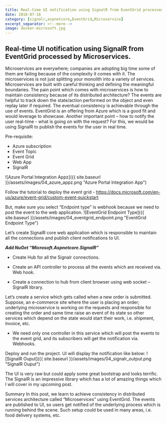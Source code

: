```yaml
---
title: Real-time UI notification using SignalR from EventGrid processed by Microservices.
date: 2018-07-16
category: [signalr,aspnetcore,EventGrid,Microservice]
excerpt_separator: <!--more-->
image: docker-microsoft.jpg
---
```


## Real-time UI notification using SignalR from EventGrid processed by Microservices.

Microservices are everywhere; companies are adopting big time some of them are failing because of the complexity it comes with it. The microservices is not just splitting your monolith into a variety of services. Microservices are built with careful thinking and defining the meaningful boundaries. The pain point which comes with microservices is how to maintain consistency because of its distributed architecture? The events are helpful to track down the state/action performed on the object and even replay later if required. The eventual consistency is achievable through the use of events. EventGrid is an offering from Azure which is a good fit and would leverage to showcase. Another important point – how to notify the user real-time - what is going on with the request?  For this, we would be using SignalR to publish the events for the user in real time.

Pre-requisite:

* Azure subscription 
* Event Topic
* Event Grid
* Web App
* SignalR

![Azure Portal Integration Appz]({{ site.baseurl }}/assets/images/04_azure_appz.png "Azure Portal Integration App")

Follow the tutorial to deploy the event grid - https://docs.microsoft.com/en-us/azure/event-grid/custom-event-quickstart 

But, make sure you select “Endpoint type” is webhook because we need to post the event to the web application.
![EventGrid Endpoint Type]({{ site.baseurl }}/assets/images/04_eventgrid_endpoint.png "EventGrid Endpoint Type") 


Let’s create SignalR core web application which is responsible to maintain all the connections and publish client notifications to UI.

***Add NuGet “Microsoft.Aspnetcore.SignalR”***

+ Create Hub for all the Signalr connections.
<script src="https://gist.github.com/rahul24/2f8367613594c103440726ac54734c4c.js"></script>

+ Create an API controller to process all the events which are received via. Web hook.
<script src="https://gist.github.com/rahul24/51dc4d0ccc93b3da10a10bd2beede55d.js"></script>

+ Create a connection to hub from client browser using web socket – SignalR library.
<script src="https://gist.github.com/rahul24/ce65d6b935c6d4e3e61198dd8bdee198.js"></script>


Let’s create a service which gets called when a new order is submitted. Suppose, an e-commerce site where the user is placing an order; underlying microservice is working on the requests and responsible for creating the order and same time raise an event of its state so other services which depend on the state would start their work, i.e. shipment, Invoice, etc.

+ We need only one controller in this service which will post the events to the event grid, and its subscribers will get the notification via. Webhooks.

<script src="https://gist.github.com/rahul24/2b1ca6572208e18dccbcdecc7a4c8ccf.js"></script>

Deploy and run the project. UI will display the notification like below:
![SignalR Ouput]({{ site.baseurl }}/assets/images/04_signalr_output.png "SignalR Ouput") 


The UI is very raw but could apply some great bootstrap and looks terrific. The SignalR is an impressive library which has a lot of amazing things which I will cover in my upcoming post.

Summary
In this post, we learn to achieve consistency in distributed services architecture called “Microservices” using EventGrid. The events are published to UI, so users get notified of the underlying process which is running behind the scene. Such setup could be used in many areas, i.e. food delivery systems, etc.

